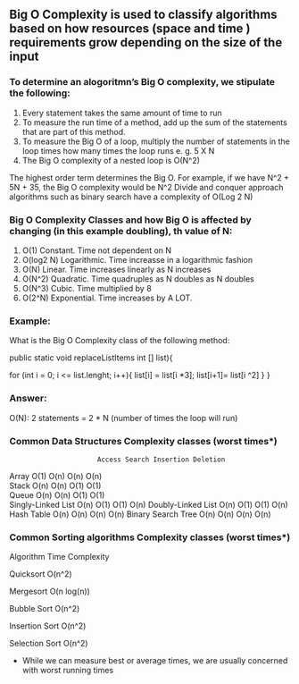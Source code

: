 ## Big O Complexity  is used to classify algorithms based on how resources (space and time ) requirements grow depending on the size of the input

### To determine an alogoritmn’s Big O complexity, we stipulate the following:
1. Every statement takes the same amount of time to run
2. To measure the run time of a method, add up the sum of the statements that are part of this method. 
3. To measure the Big O of a loop, multiply the number of statements in the loop times how many times the loop runs e. g. 5 X N
5. The Big O complexity of a nested loop is  O(N^2)


The highest order term determines the Big O. For example, if we have
N^2 + 5N + 35, the Big O complexity would be N^2
Divide and conquer approach algorithms such as binary search have a complexity of O(Log 2 N)
 

### Big O Complexity Classes and how Big O is affected by changing (in this example doubling), th value of N:

1. O(1) Constant. Time not dependent on N
2. O(log2 N) Logarithmic.  Time increasse in a logarithmic fashion
3. O(N) Linear.  Time increases linearly as N increases
4. O(N^2) Quadratic. Time quadruples as N doubles  as N doubles
5. O(N^3) Cubic. Time multiplied by 8
6. O(2^N) Exponential. Time increases by A LOT.

### Example: 

What is the Big O Complexity class  of the following method: 

public static void replaceListItems int [] list){

  for (int i = 0; i <= list.lenght; i++){
	  list[i] = list[i *3];
	  list[i+1]= list[i ^2]
  }
}
### Answer:
O(N):  2 statements = 2 * N (number of times the loop will run)


### Common Data Structures	Complexity classes (worst times*) 
                          Access Search Insertion Deletion	
Array	                    O(1)	  O(n)	O(n)	    O(n)	
Stack	                    O(n)	  O(n)	O(1)	    O(1)	
Queue	                    O(n)	  O(n)	O(1)	    O(1)	
Singly-Linked List      	O(n)	  O(1)	O(1)	    O(n)
Doubly-Linked List	      O(n)	  O(1)	O(1)	    O(n)
Hash Table	              O(n)	  O(n)	O(n)	    O(n)
Binary Search Tree	      O(n)	  O(n)	O(n)	    O(n)


### Common Sorting algorithms Complexity classes (worst times*)

Algorithm     Time Complexity

Quicksort     O(n^2)

Mergesort     O(n log(n))

Bubble Sort   O(n^2)

Insertion Sort O(n^2)

Selection Sort O(n^2)

* While we can measure best or average times, we are usually concerned with worst running times 
